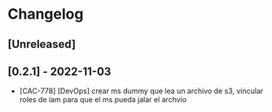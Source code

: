 # Changelog

## [Unreleased]

## [0.2.1] - 2022-11-03

- [CAC-778] [DevOps] crear ms dummy que lea un archivo de s3, vincular roles de iam para que el ms pueda jalar el archvio


